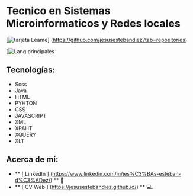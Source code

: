 # Tecnico en Sistemas Microinformaticos y Redes locales

[![ tarjeta Léame ](https://github-readme-stats.vercel.app/api?username=jesusestebandiezs&show_icons=true&theme=tokyonight)] (https://github.com/jesusestebandiez?tab=repositories)

[![Lang principales](https://github-readme-stats.vercel.app/api/top-langs/?username=jesusestebandiez&theme=tokyonight)


##  Tecnologías:
- Scss
- Java
- HTML
- PYHTON
- CSS
- JAVASCRIPT
- XML
- XPAHT
- XQUERY
- XLT
##  Acerca de mí:
-  ** [ LinkedIn ] (https://www.linkedin.com/in/jes%C3%BAs-esteban-d%C3%ADez/) ** 🏢️
-  ** [ CV Web ] (https://jesusestebandiez.github.io/) ** 💻.
